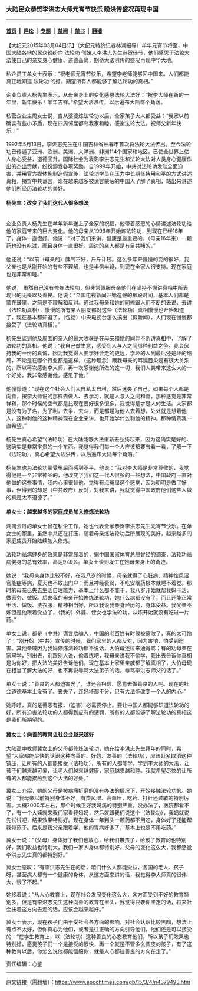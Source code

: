 ### 大陆民众恭贺李洪志大师元宵节快乐 盼洪传盛况再现中国

---

#### [首页](../../../..?n4379493) &nbsp;|&nbsp; [评论](../../../../../epoch-comment?n4379493) &nbsp;|&nbsp; [专题](../../../../../epoch-special?n4379493) &nbsp;|&nbsp; [禁闻](../../../../../epoch-news?n4379493) &nbsp;|&nbsp; [禁书](../../../../../books?n4379493) &nbsp;|&nbsp; [翻墙](https://github.com/gfw-breaker/nogfw/blob/master/README.md?n4379493)


<div class="post_content" id="artbody" itemprop="articleBody">
 <!-- article content begin -->
 <p>
  【大纪元2015年03月04日讯】（大纪元特约记者林澜报导）羊年元宵节将至，中国大陆各地的民众纷纷向
  <ok href="https://www.epochtimes.com/gb/tag/%E6%B3%95%E8%BD%AE%E5%8A%9F.html">
   法轮功
  </ok>
  创始人李洪志先生恭贺佳节，他们感恩于法轮大法使自己的亲友身心健康、道德高尚，期待大法洪传的盛况再现中华大地。
  <br/>
  <br/>
  私企员工单女士表示：“祝老师元宵节快乐，希望李老师能够回中国来。人们都能真正地知道
  <ok href="https://www.epochtimes.com/gb/tag/%E6%B3%95%E8%BD%AE%E5%8A%9F.html">
   法轮功
  </ok>
  的好。期望所有人都能够了解法轮功的真相。”
  <br/>
  <br/>
  企业负责人杨先生表示，从母亲身上的变化感恩法轮大法好：“祝李大师在新的一年里，新年快乐！羊年吉祥。”希望大法洪传，以后遍布大陆每个角落。
  <br/>
  <br/>
  私营企业主周女士说，自从婆婆炼法轮功以后，全家孩子大人都受益：“我家以前确实有些小矛盾，现在四周邻居都夸我家和睦，感谢法轮大法，祝师父新年快乐！”
  <br/>
  <br/>
  1992年5月13日，李洪志先生在中国吉林省长春市首次将法轮大法传出。至今法轮功已传遍了亚洲、欧洲、美洲、大洋洲、非洲114个国家和地区，已使全世界上亿人身心受益，道德回升。国际社会为表彰李洪志先生和法轮大法对人类身心健康作出的杰出贡献，纷纷颁发各项奖励。自1999年开始，中共对法轮功发动全面迫害，并用官方媒体炮制造假宣传，法轮功学员在压力中长期坚持用和平的方式讲述真相，揭穿中共谎言，现在越来越多被谎言蒙蔽的中国人了解了真相，站出来讲述他们所经历法轮功的美好。
  <br/>
 </p>
 <h4>
  杨先生：改变了我们这代人很多想法
 </h4>
 <p>
  <br/>
  企业负责人杨先生在羊年新年送上了全家的祝福，他带着感恩的心情讲述法轮功给他的家庭带来的巨大变化。他的母亲从1998年开始炼法轮功，到现在已经16年了，身体一直很好。他说：“对于我们来讲，健康是最重要的。（母亲16年来）一颗药也没有吃过，而且身体一直很好，周边的亲人都是有目共睹的。”
  <br/>
  <br/>
  他还说：“以前（母亲的）脾气不好，斤斤计较。这么多年来慢慢的变的很好，我父亲也是从刚开始的有些不理解，也是半信半疑，到现在全家人很支持。现在家庭也是非常和睦。”
  <br/>
  <br/>
  他说， 虽然自己没有修炼法轮功，但非常佩服母亲他们在坚持不懈讲真相中所表现出的无畏以及善良。他说：“全国电视新闻开始造假的那段时间，基本人们都是蒙在鼓里，之前是不理解和反对。通过我母亲和她的同修跟人们不断的去说、去讲（法轮功真相），慢慢的所有亲人朋友都对这些（法轮功）真相慢慢也开始知道了，现在基本都知道了，（包括）中央电视台怎么搞出（假新闻），人们现在慢慢都接受了（法轮功真相）。”
  <br/>
  <br/>
  杨先生谈到他及周围的亲人的最大收获是在母亲和她的同伴不断讲真相中，了解了法轮功的真相。他说：“我自己做生意，感受到人与人之间那种利益之争。我会保持我的一份的真诚，因为我觉得人要学好会走的更远，学坏的人到最后还是坏的结局，不论是在哪个行业都是这样，（这种理念）跟我母亲的耳濡目染是有很大关系的，所以再次感谢李大师，再一次感谢他所做的这一切，我们人类带来这么大的一个好处，我非常感谢他，感恩于他。”
  <br/>
  <br/>
  他憧憬道：“现在这个社会人们太自私太自利，然后迷失了自己。如果每个人都是向善，按李大师说的那样去做人、去学习，就是人与人之间和善，那种感觉是非常祥和，那个时候的空气都是比现在要好很多很多，我觉得是才是人的生活。大家都是没有为了名，为了利，去争、去斗，而是都是为他人去着想，处处就是想着他人，这种利他的这种精神现在企业来讲，也开始学什么利他的精神。那种情景我一直希望。”
  <br/>
  <br/>
  杨先生真心希望“（法轮功）在大陆能够大法重新去弘扬起来，因为这确实是好的、这确实是非常宝贵的一个东西。我觉得我们每一个人应该都要去看一看，了解一下（法轮功），真心希望大法洪传，以后遍布大陆每个角落。”
  <br/>
  <br/>
  杨先生也为法轮功蒙受冤屈而感到不平。他说：“我对李大师是非常尊敬的，我觉得他是一个非常神圣的，他改变了我们这一代人很多的一些想法，中国政府一直对他做的这些事情，我内心里很替他，觉得有点冤屈这个感觉，因为明明是做了好事，但得到的却是（中共政府）反对，对我来讲，我就觉得中国政府他们这些人做的真是太不道德了。”
 </p>
 <p>
  <h4>
   单女士：越来越多的家庭成员加入修炼法轮功
  </h4>
  <p>
   湖南云丹的单女士曾在私企工作，她也代表全家恭贺李洪志先生元宵节快乐。在单女士的家里，虽然中共还在打压，随着母亲炼法轮功后所展现的美好，越来越多的家庭成员开始陆续加入修炼。
   <br/>
   <br/>
   法轮功祛病健身的效果是非常显着的，据中国国家体育总局曾经的调查，法轮功祛病健身的总有效率，高达97.9%。单女士谈到发生在她母亲身上的奇迹。
   <br/>
   <br/>
   她说：“我母亲身体比较不好，在我八岁的时候，母亲就得了心脏病、精神性风湿官能症等病，夏天也不敢出门户；而且神经衰弱，不吃安眠药根本就睡不着觉。那时的母亲已失去生活自理能力，基本上什么都不能干，我八岁开始就帮我妈干活、做家务、做饭。后来我的母亲开始修炼法轮功，她什么病都没有了，而且还能正常干活、做饭、洗衣服，精神相当好，所以我说我亲身经历的，身体受益。我父亲不炼但是他跟着受益了，（我的）外婆、侄女也学法轮功，从炼开始就没有吃过一片药。”
   <br/>
   <br/>
   单女士说，都是（中共）谎言欺骗人，中国的老百姓有时候被蒙敝了，真的太可怜了：“刚开始（中共）宣传的时候，我们家里的人都反对，因为害怕，怕受到迫害。其他亲戚因为我妈修炼法轮功都不说话，大伯母还过来通宵骂；有的劝母亲在家里学，别出去，别跟别人说，偷着炼吧，我母亲说我不偷学，我出去告诉你真相是为你好，把大法的美好告诉他们。现在基本上家里亲戚都了解真相了，大伯母现在相当了解大法的好，也不再说辱骂大法弟子的话，辱骂李洪志师父的话了。”
   <br/>
   <br/>
   单女士说：“善良的人都迫害光了，谁还会相信、愿意去做善良的人呢。现在的社会道德基本上没有了、丧失了，连好坏都不分，只有大法能改变一个人的内心。”
   <br/>
   <br/>
   她呼吁，真的是善恶有报，（迫害）必需要停止。要让中国人都能够知道法轮功的好，所有迫害法轮功的人都得到应有的惩罚，所有的人都能够了解法轮功的真相这是我们所期望的。
  </p>
  <p>
   <h4>
    冀女士：向善的教育让社会会越来越好
   </h4>
   <p>
    大陆高中教师冀女士的父母都修炼法轮功，她在给李洪志先生拜年的同时，希望“大家都能尽快的认识这种向善的、好的、友善的（法轮功），应该赶紧取消这种镇压，让所有的人都能接受（法轮功），所有的人都能学，学到李大师的大法，让孩子们越来越可爱，让老人们越来越健康，家庭越来越和睦。我就希望尽快的让所有的人都能接触到这个大法的好处。”
   </p>
   <p>
    冀女士介绍，她的父母是被病痛折磨的没有办法的情况下，开始接触法轮功的。她说：“我母亲以前特别身体不好，有类风湿、高血压，吃药、打针还过敏的特别厉害。大概2000年左右，那个时候正好我妈病的特别严重，没办法了，医院都看不了，有一个大姨就来我们家看我妈妈，然后就跟我们说这个（法轮功），我妈就说先试试吧，结果效果特别好。现在身体一年到头一颗药都不用吃，身体好了还能帮我带孩子。后来是我父亲跟着学，他的胃病好多了，基本上也是不用吃药。”
   </p>
   <p>
    冀女士说：“（父母）身体好了我们也放心，给我们带孩子，给孩子教育的也特别好，我们收益也特别大，我们一家人身体都特别好。父母的变化这么大，我都感觉李洪志先生真的都特别好。”
   </p>
   <p>
    冀女士感叹：“有李洪志先生在的话，咱们什么人都能受益，各国的老人、孩子呀，甚至病人都有一个健康的身体，从这方面来讲的话，我觉得李大师真的很伟大，很了不起。”
   </p>
   <p>
    她接着说：“从人心教育上，现在社会发展变化这么大，各方面受到不好的教育特别多，但是有李洪志先生这种向善的教育在里头，我觉得只要你坚定的话，将来社会按着这方向去走的话，应该会越来越好。”
   </p>
   <p>
    冀女士表示，现在孩子们由于受社会各方面的影响，对社会认识比较黑暗，想法上有点不太好，但你真心为他们，或者是往正确的方向引导他们，他们还是可以接受的：“在学生教育上，以（法轮功）这种善良的心态教育他们，所以孩子们效果也特别好，感觉孩子们一个是接受的很快，再一个就是不管多么调皮的孩子，有了这种教育以后，你怎么说他都能信服你，就是人心都往善良的方向在走了。”
   </p>
   <p>
    责任编辑：心鉴
   </p>
   <p>
    <!-- article content end -->
    <div id="below_article_ad">
    </div>
   </p>
  </p>
 </p>
</div>


---

原文链接（需翻墙）：https://www.epochtimes.com/gb/15/3/4/n4379493.htm